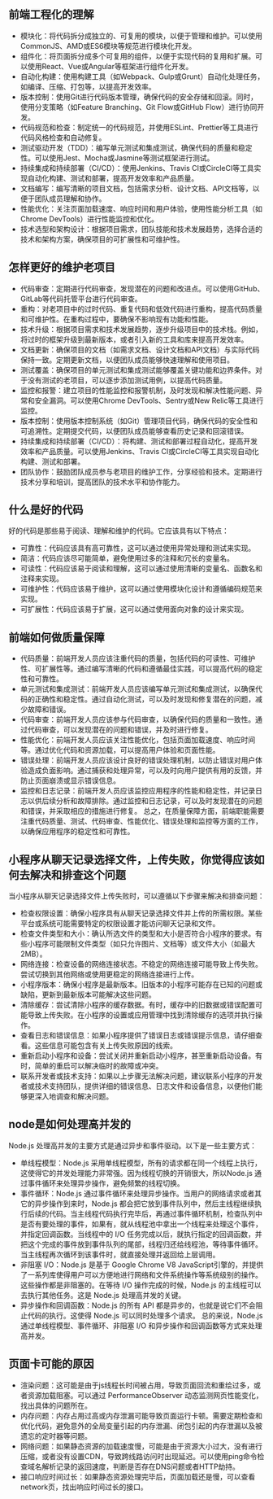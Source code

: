 ## 前端工程化的理解

- 模块化：将代码拆分成独立的、可复用的模块，以便于管理和维护。可以使用CommonJS、AMD或ES6模块等规范进行模块化开发。
- 组件化：将页面拆分成多个可复用的组件，以便于实现代码的复用和扩展。可以使用React、Vue或Angular等框架进行组件化开发。
- 自动化构建：使用构建工具（如Webpack、Gulp或Grunt）自动化处理任务，如编译、压缩、打包等，以提高开发效率。
- 版本控制：使用Git进行代码版本管理，确保代码的安全存储和回滚。同时，使用分支策略（如Feature Branching、Git Flow或GitHub Flow）进行协同开发。
- 代码规范和检查：制定统一的代码规范，并使用ESLint、Prettier等工具进行代码风格检查和自动修复。
- 测试驱动开发（TDD）：编写单元测试和集成测试，确保代码的质量和稳定性。可以使用Jest、Mocha或Jasmine等测试框架进行测试。
- 持续集成和持续部署（CI/CD）：使用Jenkins、Travis CI或CircleCI等工具实现自动化构建、测试和部署，提高开发效率和产品质量。
- 文档编写：编写清晰的项目文档，包括需求分析、设计文档、API文档等，以便于团队成员理解和协作。
- 性能优化：关注页面加载速度、响应时间和用户体验，使用性能分析工具（如Chrome DevTools）进行性能监控和优化。
- 技术选型和架构设计：根据项目需求，团队技能和技术发展趋势，选择合适的技术和架构方案，确保项目的可扩展性和可维护性。

## 怎样更好的维护老项目

- 代码审查：定期进行代码审查，发现潜在的问题和改进点。可以使用GitHub、GitLab等代码托管平台进行代码审查。
- 重构：对老项目中的过时代码、重复代码和低效代码进行重构，提高代码质量和可维护性。在重构过程中，要确保不影响现有功能和性能。
- 技术升级：根据项目需求和技术发展趋势，逐步升级项目中的技术栈。例如，将过时的框架升级到最新版本，或者引入新的工具和库来提高开发效率。
- 文档更新：确保项目的文档（如需求文档、设计文档和API文档）与实际代码保持一致。定期更新文档，以便团队成员能够快速理解和使用项目。
- 测试覆盖：确保项目的单元测试和集成测试能够覆盖关键功能和边界条件。对于没有测试的老项目，可以逐步添加测试用例，以提高代码质量。
- 监控和报警：建立项目的性能监控和报警机制，及时发现和解决性能问题、异常和安全漏洞。可以使用Chrome DevTools、Sentry或New Relic等工具进行监控。
- 版本控制：使用版本控制系统（如Git）管理项目代码，确保代码的安全性和可追溯性。定期提交代码，以便团队成员能够查看历史记录和回滚错误。
- 持续集成和持续部署（CI/CD）：将构建、测试和部署过程自动化，提高开发效率和产品质量。可以使用Jenkins、Travis CI或CircleCI等工具实现自动化构建、测试和部署。
- 团队协作：鼓励团队成员参与老项目的维护工作，分享经验和技术。定期进行技术分享和培训，提高团队的技术水平和协作能力。

## 什么是好的代码

好的代码是那些易于阅读、理解和维护的代码。它应该具有以下特点：

- 可靠性：代码应该具有高可靠性，这可以通过使用异常处理和测试来实现。
- 简洁：代码应该尽可能简单，避免使用过多的注释和冗长的变量名。
- 可读性：代码应该易于阅读和理解，这可以通过使用清晰的变量名、函数名和注释来实现。
- 可维护性：代码应该易于维护，这可以通过使用模块化设计和遵循编码规范来实现。
- 可扩展性：代码应该易于扩展，这可以通过使用面向对象的设计来实现。

## 前端如何做质量保障

- 代码质量：前端开发人员应该注重代码的质量，包括代码的可读性、可维护性、可扩展性等。通过编写清晰的代码和遵循最佳实践，可以提高代码的稳定性和可靠性。
- 单元测试和集成测试：前端开发人员应该编写单元测试和集成测试，以确保代码的正确性和稳定性。通过自动化测试，可以及时发现和修复潜在的问题，减少故障和错误。
- 代码审查：前端开发人员应该参与代码审查，以确保代码的质量和一致性。通过代码审查，可以发现潜在的问题和错误，并及时进行修复。
- 性能优化：前端开发人员应该关注性能优化，包括页面加载速度、响应时间等。通过优化代码和资源加载，可以提高用户体验和页面性能。
- 错误处理：前端开发人员应该设计良好的错误处理机制，以防止错误对用户体验造成负面影响。通过捕获和处理异常，可以及时向用户提供有用的反馈，并防止页面崩溃或显示错误信息。
- 监控和日志记录：前端开发人员应该监控应用程序的性能和稳定性，并记录日志以供后续分析和故障排除。通过监控和日志记录，可以及时发现潜在的问题和错误，并采取相应的措施进行修复。
总之，在质量保障方面，前端职能需要注重代码质量、测试、代码审查、性能优化、错误处理和监控等方面的工作，以确保应用程序的稳定性和可靠性。

## 小程序从聊天记录选择文件，上传失败，你觉得应该如何去解决和排查这个问题

当小程序从聊天记录选择文件上传失败时，可以遵循以下步骤来解决和排查问题：

- 检查权限设置：确保小程序具有从聊天记录选择文件并上传的所需权限。某些平台或系统可能需要特定的权限设置才能访问聊天记录和文件。
- 检查文件类型和大小：确认所选文件的类型和大小是否符合小程序的要求。有些小程序可能限制文件类型（如只允许图片、文档等）或文件大小（如最大2MB）。
- 网络连接：检查设备的网络连接状态。不稳定的网络连接可能导致上传失败。尝试切换到其他网络或使用更稳定的网络连接进行上传。
- 小程序版本：确保小程序是最新版本。旧版本的小程序可能存在已知的问题或缺陷，更新到最新版本可能解决这些问题。
- 清除缓存：尝试清除小程序的缓存数据。有时，缓存中的旧数据或错误配置可能导致上传失败。在小程序的设置或应用管理中找到清除缓存的选项并执行操作。
- 查看日志和错误信息：如果小程序提供了错误日志或错误提示信息，请仔细查看。这些信息可能包含有关上传失败原因的线索。
- 重新启动小程序和设备：尝试关闭并重新启动小程序，甚至重新启动设备。有时，简单的重启可以解决临时的故障或冲突。
- 联系开发者或技术支持：如果以上步骤无法解决问题，建议联系小程序的开发者或技术支持团队，提供详细的错误信息、日志文件和设备信息，以便他们能够更深入地调查和解决问题。

## node是如何处理高并发的

Node.js 处理高并发的主要方式是通过异步和事件驱动。以下是一些主要方式：

- 单线程模型：Node.js 采用单线程模型，所有的请求都在同一个线程上执行，这使得它的并发处理能力非常强。因为线程切换的开销很大，所以Node.js 通过事件循环来处理异步操作，避免频繁的线程切换。
- 事件循环：Node.js 通过事件循环来处理异步操作。当用户的网络请求或者其它的异步操作到来时，Node.js 都会把它放到事件队列中，然后主线程继续执行后续的代码。当主线程代码执行完毕后，再通过事件循环机制，检查队列中是否有要处理的事件，如果有，就从线程池中拿出一个线程来处理这个事件，并指定回调函数。当线程中的 I/O 任务完成以后，就执行指定的回调函数，并把这个完成的事件放到事件队列的尾部，线程归还给线程池，等待事件循环。当主线程再次循环到该事件时，就直接处理并返回给上层调用。
- 非阻塞 I/O：Node.js 是基于 Google Chrome V8 JavaScript引擎的，并提供了一系列库使得用户可以方便地进行网络和文件系统操作等系统级别的操作。这些操作都是非阻塞的。在等待 I/O 操作完成的时候，Node.js 的主线程可以去执行其他任务。这是 Node.js 处理高并发的关键。
- 异步操作和回调函数：Node.js 的所有 API 都是异步的，也就是说它们不会阻止代码的执行。这使得 Node.js 可以同时处理多个请求。
总的来说，Node.js 通过单线程模型、事件循环、非阻塞 I/O 和异步操作和回调函数等方式来处理高并发。

## 页面卡可能的原因

- 渲染问题：这可能是由于js线程长时间被占用，导致页面回流和重绘过多，或者资源加载阻塞。可以通过 PerformanceObserver 动态监测网页性能变化，找出具体的问题所在。
- 内存问题：内存占用过高或内存泄漏可能导致页面运行卡顿。需要定期检查和优化代码，避免意外的全局变量引起的内存泄漏、闭包引起的内存泄漏以及被遗忘的定时器等问题。
- 网络问题：如果静态资源的加载速度慢，可能是由于资源大小过大，没有进行压缩，或者没有设置CDN，导致跨线路访问时出现延迟。可以使用ping命令检查域名解析记录的返回速度，判断是否存在DNS问题或者HTTP劫持。
- 接口响应时间过长：如果静态资源处理完毕后，页面加载还是慢，可以查看network页，找出响应时间过长的接口。